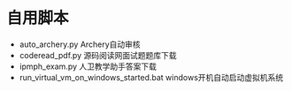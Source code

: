 # 自用脚本

- auto_archery.py Archery自动审核
- coderead_pdf.py 源码阅读网面试题题库下载
- ipmph_exam.py 人卫教学助手答案下载
- run_virtual_vm_on_windows_started.bat windows开机自动启动虚拟机系统
